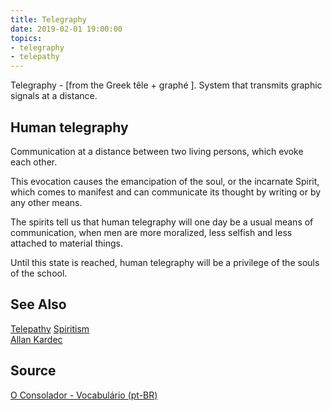 ```yaml
---
title: Telegraphy
date: 2019-02-01 19:00:00
topics:
- telegraphy
- telepathy
---
```


Telegraphy - [from the Greek têle + graphé ]. System that transmits graphic signals at a distance.

## Human telegraphy
Communication at a distance between two living persons, which evoke each other. 

This evocation causes the emancipation of the soul, or the incarnate Spirit, which 
comes to manifest and can communicate its thought by writing or by any other means. 

The spirits tell us that human telegraphy will one day be a usual means of communication, 
when men are more moralized, less selfish and less attached to material things. 

Until this state is reached, human telegraphy will be a privilege of the souls of the 
school.

## See Also
[Telepathy](../telepathy)
[Spiritism](/spiritism)  
[Allan Kardec](/bio/allan-kardec)  

## Source
[O Consolador - Vocabulário (pt-BR)](http://www.oconsolador.com.br/linkfixo/vocabulario/principal.html)
